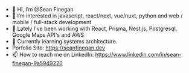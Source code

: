 - 👋 Hi, I’m @Sean Finegan
- 👀 I’m interested in javascript, react/next, vue/nuxt, python and web / mobile / full-stack development
- 🌱 Lately I've been working with React, Prisma, Nest.js, Postgresql, Google Maps API's and AWS
- 💞️ Currently learning systems architecture.
- Porfolio Site: https://seanfinegan.dev
- 📫 How to reach me on LinkedIn: https://www.linkedin.com/in/sean-finegan-9a5949220

<!---
SFin12/SFin12 is a ✨ special ✨ repository because its `README.md` (this file) appears on your GitHub profile.
You can click the Preview link to take a look at your changes.
--->
